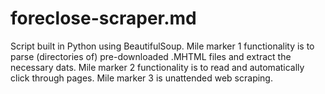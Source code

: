 # foreclose-scraper.md

Script built in Python using BeautifulSoup. Mile marker 1 functionality is to parse (directories of) pre-downloaded .MHTML files and extract the necessary dats. Mile marker 2 functionality is to read and automatically click through pages. Mile marker 3 is unattended web scraping.